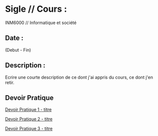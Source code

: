 # Sigle // Cours : 
INM6000 // Informatique et société

## Date : 
(Debut - Fin)

## Description :
Ecrire une courte description de ce dont j'ai appris du cours, ce dont j'en retir.

## Devoir Pratique
[Devoir Pratique 1 - titre](URL "titre facultatif")

[Devoir Pratique 2 - titre](URL "titre facultatif")

[Devoir Pratique 3 - titre](URL "titre facultatif")